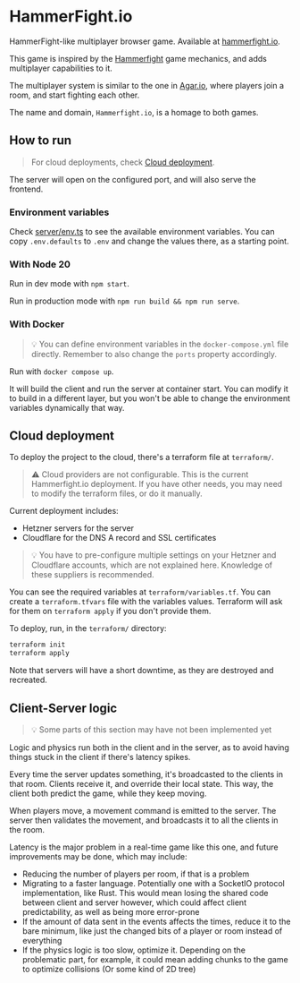 # HammerFight.io

HammerFight-like multiplayer browser game. Available at [hammerfight.io](https://hammerfight.io).

This game is inspired by the [Hammerfight](https://store.steampowered.com/app/41100/Hammerfight/) game mechanics,
and adds multiplayer capabilities to it.

The multiplayer system is similar to the one in [Agar.io](https://agar.io/), where players join a room, and start fighting each other.

The name and domain, `Hammerfight.io`, is a homage to both games.

## How to run

> For cloud deployments, check [Cloud deployment](#cloud-deployment).

The server will open on the configured port, and will also serve the frontend.

### Environment variables

Check [server/env.ts](server/env.ts) to see the available environment variables.
You can copy `.env.defaults` to `.env` and change the values there, as a starting point.

### With Node 20

Run in dev mode with `npm start`.

Run in production mode with `npm run build && npm run serve`.

### With Docker

> 💡 You can define environment variables in the `docker-compose.yml` file directly.
> Remember to also change the `ports` property accordingly.

Run with `docker compose up`.

It will build the client and run the server at container start.
You can modify it to build in a different layer, but you won't be able to change the environment variables dynamically that way.

## Cloud deployment

To deploy the project to the cloud, there's a terraform file at `terraform/`.

> ⚠️ Cloud providers are not configurable. This is the current Hammerfight.io deployment.
> If you have other needs, you may need to modify the terraform files, or do it manually.

Current deployment includes:

- Hetzner servers for the server
- Cloudflare for the DNS A record and SSL certificates

> 💡 You have to pre-configure multiple settings on your Hetzner and Cloudflare accounts, which are not explained here.
> Knowledge of these suppliers is recommended.

You can see the required variables at `terraform/variables.tf`.
You can create a `terraform.tfvars` file with the variables values. Terraform will ask for them on `terraform apply` if you don't provide them.

To deploy, run, in the `terraform/` directory:

```sh
terraform init
terraform apply
```

Note that servers will have a short downtime, as they are destroyed and recreated.

## Client-Server logic

> 💡 Some parts of this section may have not been implemented yet

Logic and physics run both in the client and in the server, as to avoid having things stuck in the client if there's latency spikes.

Every time the server updates something, it's broadcasted to the clients in that room. Clients receive it, and override their local state.
This way, the client both predict the game, while they keep moving.

When players move, a movement command is emitted to the server. The server then validates the movement, and broadcasts it to all the clients in the room.

Latency is the major problem in a real-time game like this one, and future improvements may be done, which may include:

- Reducing the number of players per room, if that is a problem
- Migrating to a faster language. Potentially one with a SocketIO protocol implementation, like Rust. This would mean losing the shared code between client and server however, which could affect client predictability, as well as being more error-prone
- If the amount of data sent in the events affects the times, reduce it to the bare minimum, like just the changed bits of a player or room instead of everything
- If the physics logic is too slow, optimize it. Depending on the problematic part, for example, it could mean adding chunks to the game to optimize collisions (Or some kind of 2D tree)
